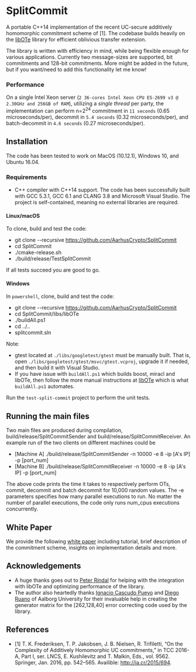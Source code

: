 # SplitCommit

A portable C++14 implementation of the recent UC-secure additively homomorphic commitment scheme of [1]. The codebase builds heavily on the [libOTe](https://github.com/osu-crypto/libOTe) library for efficient oblivious transfer extension.

The library is written with efficiency in mind, while being flexible enough for various applications. Currently two message-sizes are supported, bit commitments and 128-bit commitments. More might be added in the future, but if you want/need to add this functionality let me know! 

### Performance

On a single Intel Xeon server (`2 36-cores Intel Xeon CPU E5-2699 v3 @ 2.30GHz and 256GB of RAM`), utilizing a *single thread* per party, the implementation can perform n=2<sup>24</sup> commitment in `11 seconds` (0.65 microseconds/per), decommit in `5.4 seconds` (0.32 microseconds/per), and batch-decommit in `4.6 seconds` (0.27 microseconds/per).

## Installation
The code has been tested to work on MacOS (10.12.1), Windows 10, and Ubuntu 16.04.

### Requirements
* C++ compiler with C++14 support. The code has been successfully built with GCC 5.3.1, GCC 6.1 and CLANG 3.8 and Microsoft Visual Studio. The project is self-contained, meaning no external libraries are required.

#### Linux/macOS
To clone, build and test the code:
* git clone --recursive https://github.com/AarhusCrypto/SplitCommit
* cd SplitCommit
* ./cmake-release.sh
* ./build/release/TestSplitCommit

If all tests succeed you are good to go.

#### Windows
In `powershell`, clone, build and test the code:
* git clone --recursive https://github.com/AarhusCrypto/SplitCommit
* cd SplitCommit/libs/libOTe
* ./buildAll.ps1
* cd ../..
* splitcommit.sln

Note: 
* gtest located at `./libs/googletest/gtest` must be manually built. That is, open `./libs/googletest/gtest/msvc/gtest.vcproj`, upgrade it if needed, and then build it with Visual Studio.
* If you have issue with `buildAll.ps1` which builds boost, miracl and libOTe, then follow the more manual instructions at [libOTe](https://github.com/osu-crypto/libOTe) which is what `buildAll.ps1` automates.

Run the `test-split-commit` project to perform the unit tests. 

## Running the main files
Two main files are produced during compilation, build/release/SplitCommitSender and build/release/SplitCommitReceiver. An example run of the two clients on different machines could be
* [Machine A] ./build/release/SplitCommitSender -n 10000 -e 8 -ip [A's IP] -p [port_num]
* [Machine B] ./build/release/SplitCommitReceiver -n 10000 -e 8 -ip [A's IP] -p [port_num]

The above code prints the time it takes to respectively perform OTs, commit, decommit and batch decommit for 10,000 random values. The -e parameters specifies how many parallel executions to run. No matter the number of parallel executions, the code only runs num_cpus executions concurrently.

## White Paper
We provide the following [white paper](https://github.com/AarhusCrypto/SplitCommit/blob/master/paper.pdf) including tutorial, brief description of the commitment scheme, insights on implementation details and more.

## Acknowledgements
* A huge thanks goes out to [Peter Rindal](https://github.com/ladnir) for helping with the integration with libOTe and optimizing performance of the library.
* The author also heartedly thanks [Ignacio Cascudo Pueyo](http://vbn.aau.dk/en/persons/ignacio-cascudo-pueyo(2f2ded74-b364-4a8d-ada1-189dad083eea).html) and [Diego Ruano](http://vbn.aau.dk/en/persons/diego-ruano(d83d0116-0ba0-448c-aa87-b70afefd1fda).html) of Aalborg University for their invaluable help in creating the generator matrix for the [262,128,40] error correcting code used by the library.

## References
* [1] T. K. Frederiksen, T. P. Jakobsen, J. B. Nielsen, R. Trifiletti, “On the Complexity of Additively Homomorphic UC commitments,” in TCC 2016-A, Part I, ser. LNCS, E. Kushilevitz and T. Malkin, Eds., vol. 9562. Springer, Jan. 2016, pp. 542–565. Availible: http://ia.cr/2015/694.
